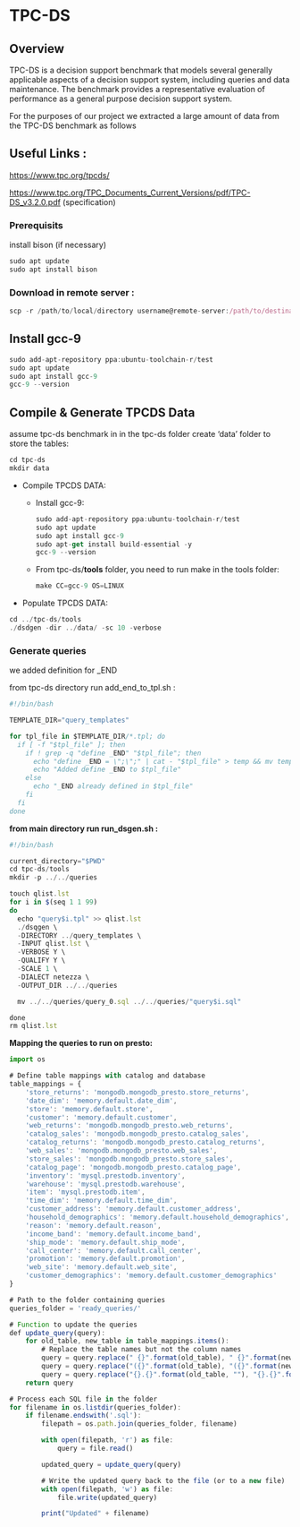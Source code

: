 # TPC-DS

## Overview
TPC-DS is a decision support benchmark that models several generally applicable aspects of a decision support system, including queries and data maintenance. The benchmark provides a representative evaluation of performance as a general purpose decision support system.


For the purposes of our project we extracted a large amount of data from the TPC-DS benchmark as follows
## Useful Links :

https://www.tpc.org/tpcds/

https://www.tpc.org/TPC_Documents_Current_Versions/pdf/TPC-DS_v3.2.0.pdf (specification)

### Prerequisits

install bison (if necessary)

```jsx
sudo apt update
sudo apt install bison
```

### Download in remote server :

```jsx
scp -r /path/to/local/directory username@remote-server:/path/to/destination/
```

## Install gcc-9

```jsx
sudo add-apt-repository ppa:ubuntu-toolchain-r/test
sudo apt update
sudo apt install gcc-9
gcc-9 --version
```

## **Compile & Generate TPCDS Data**

assume tpc-ds benchmark in in the tpc-ds folder create ‘data’ folder to store the tables:

```jsx
cd tpc-ds
mkdir data
```

- Compile TPCDS DATA:
    - Install gcc-9:
        
        ```jsx
        sudo add-apt-repository ppa:ubuntu-toolchain-r/test
        sudo apt update
        sudo apt install gcc-9
        sudo apt-get install build-essential -y
        gcc-9 --version
        ```
        
    - From tpc-ds/**tools** folder, you need to run make in the tools folder:
        
        ```jsx
        make CC=gcc-9 OS=LINUX
        ```
        
- Populate TPCDS DATA:

```jsx
cd ../tpc-ds/tools
./dsdgen -dir ../data/ -sc 10 -verbose
```

### Generate queries

we added definition for _END

from tpc-ds directory run add_end_to_tpl.sh : 

```jsx
#!/bin/bash

TEMPLATE_DIR="query_templates"

for tpl_file in $TEMPLATE_DIR/*.tpl; do
  if [ -f "$tpl_file" ]; then
    if ! grep -q "define _END" "$tpl_file"; then
      echo "define _END = \";\";" | cat - "$tpl_file" > temp && mv temp "$tpl_file"
      echo "Added define _END to $tpl_file"
    else
      echo "_END already defined in $tpl_file"
    fi
  fi
done

```

**from main directory run run_dsgen.sh :**

```jsx
#!/bin/bash

current_directory="$PWD"
cd tpc-ds/tools
mkdir -p ../../queries

touch qlist.lst
for i in $(seq 1 1 99)
do
  echo "query$i.tpl" >> qlist.lst 
  ./dsqgen \
  -DIRECTORY ../query_templates \
  -INPUT qlist.lst \
  -VERBOSE Y \
  -QUALIFY Y \
  -SCALE 1 \
  -DIALECT netezza \
  -OUTPUT_DIR ../../queries

  mv ../../queries/query_0.sql ../../queries/"query$i.sql" 

done
rm qlist.lst
```


**Mapping the  queries to run on presto:**
```jsx
import os

# Define table mappings with catalog and database
table_mappings = {
    'store_returns': 'mongodb.mongodb_presto.store_returns',
    'date_dim': 'memory.default.date_dim',
    'store': 'memory.default.store',
    'customer': 'memory.default.customer',
    'web_returns': 'mongodb.mongodb_presto.web_returns',
    'catalog_sales': 'mongodb.mongodb_presto.catalog_sales',
    'catalog_returns': 'mongodb.mongodb_presto.catalog_returns',
    'web_sales': 'mongodb.mongodb_presto.web_sales',
    'store_sales': 'mongodb.mongodb_presto.store_sales',
    'catalog_page': 'mongodb.mongodb_presto.catalog_page',
    'inventory': 'mysql.prestodb.inventory',
    'warehouse': 'mysql.prestodb.warehouse',
    'item': 'mysql.prestodb.item',
    'time_dim': 'memory.default.time_dim',
    'customer_address': 'memory.default.customer_address',
    'household_demographics': 'memory.default.household_demographics',
    'reason': 'memory.default.reason',
    'income_band': 'memory.default.income_band',
    'ship_mode': 'memory.default.ship_mode',
    'call_center': 'memory.default.call_center',
    'promotion': 'memory.default.promotion',
    'web_site': 'memory.default.web_site',
    'customer_demographics': 'memory.default.customer_demographics'
}

# Path to the folder containing queries
queries_folder = 'ready_queries/'

# Function to update the queries
def update_query(query):
    for old_table, new_table in table_mappings.items():
        # Replace the table names but not the column names
        query = query.replace(" {}".format(old_table), " {}".format(new_table))
        query = query.replace("({}".format(old_table), "({}".format(new_table))
        query = query.replace("{}.{}".format(old_table, ""), "{}.{}".format(new_table, ""))
    return query

# Process each SQL file in the folder
for filename in os.listdir(queries_folder):
    if filename.endswith('.sql'):
        filepath = os.path.join(queries_folder, filename)

        with open(filepath, 'r') as file:
            query = file.read()

        updated_query = update_query(query)

        # Write the updated query back to the file (or to a new file)
        with open(filepath, 'w') as file:
            file.write(updated_query)

        print("Updated" + filename)


```
